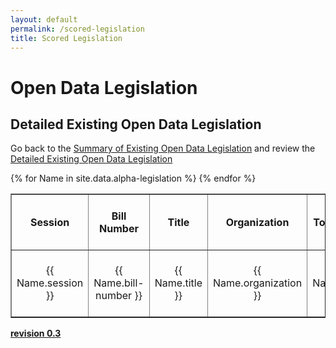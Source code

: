 ```yaml
---
layout: default
permalink: /scored-legislation
title: Scored Legislation
---
```


# Open Data Legislation
## Detailed Existing Open Data Legislation
Go back to the <a target="_blank" href="/legislation">Summary of Existing Open Data Legislation</a> and review the <a target="_blank" href="/detailed-legislation">Detailed Existing Open Data Legislation</a>
<table cellpadding="10" border="1">
	<tr>
		<th>Session</th>
		<th>Bill Number</th>
		<th>Title</th>
		<th>Organization</th>
		<th>Total Score</th>
		<th>Score Public Default</th>
		<th>Score Tech Standards</th>
		<th>Score Accounting Standards</th>
		<th>Score Metadata Standards</th>
		<th>Score Annual Report</th>
		<th>Score Bi-Annual Report</th>
		<th>Score Incentives</th>
		<th>Score Passed House</th>
		<th>Score Passed Senate</th>
		<th>Score Signed Law</th>
	</tr>
{% for Name in site.data.alpha-legislation %}
  <tr>
  	<td width="06%" align="center">{{ Name.session }}</td>
  	<td width="06%" align="center">{{ Name.bill-number }}</td>
  	<td width="17%" align="center">{{ Name.title }}</td>
  	<td width="06%" align="center">{{ Name.organization }}</td>
  	<td width="05%" align="center">{{ Name.score }}</td>
  	<td width="05%" align="center">{{ Name.public-default }}</td>
  	<td width="05%" align="center">{{ Name.tech-standards }}</td>
  	<td width="05%" align="center">{{ Name.accounting-standards }}</td>
  	<td width="05%" align="center">{{ Name.metadata-standards }}</td>
  	<td width="05%" align="center">{{ Name.annual-report }}</td>
  	<td width="05%" align="center">{{ Name.bi-annual-meetings }}</td>
  	<td width="05%" align="center">{{ Name.incentives }}</td>
  	<td width="05%" align="center">{{ Name.passed-house }}</td>
  	<td width="05%" align="center">{{ Name.passed-senate }}</td>
  	<td width="05%" align="center">{{ Name.signed-law }}</td>
  </tr>
{% endfor %}
</table>

**<a target="_blank" href="https://github.com/opendatainitiative/opendatalegislation/tree/0.3">revision 0.3</a>**
